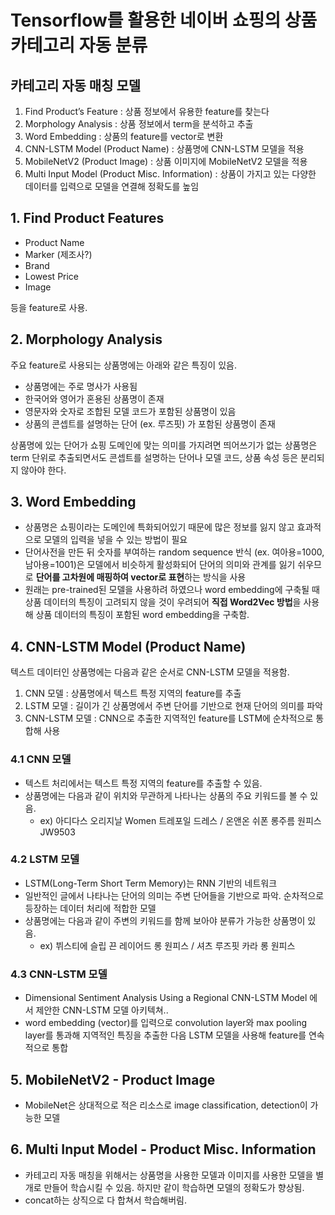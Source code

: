 # Tensorflow를 활용한 네이버 쇼핑의 상품 카테고리 자동 분류

## 카테고리 자동 매칭 모델

1. Find Product’s Feature : 상품 정보에서 유용한 feature를 찾는다
2. Morphology Analysis : 상품 정보에서 term을 분석하고 추출
3. Word Embedding : 상품의 feature를 vector로 변환
4. CNN-LSTM Model (Product Name) : 상품명에 CNN-LSTM 모델을 적용
5. MobileNetV2 (Product Image) : 상품 이미지에 MobileNetV2 모델을 적용
6. Multi Input Model (Product Misc. Information) : 상품이 가지고 있는 다양한 데이터를 입력으로 모델을 연결해 정확도를 높임

## 1. Find Product Features

- Product Name
- Marker (제조사?)
- Brand
- Lowest Price
- Image

등을 feature로 사용.

## 2. Morphology Analysis

주요 feature로 사용되는 상품명에는 아래와 같은 특징이 있음.

- 상품명에는 주로 명사가 사용됨
- 한국어와 영어가 혼용된 상품명이 존재
- 영문자와 숫자로 조합된 모델 코드가 포함된 상품명이 있음
- 상품의 콘셉트를 설명하는 단어 (ex. 루즈핏) 가 포함된 상품명이 존재

상품명에 있는 단어가 쇼핑 도메인에 맞는 의미를 가지려면 띄어쓰기가 없는 상품명은 term 단위로 추출되면서도 콘셉트를 설명하는 단어나 모델 코드, 상품 속성 등은 분리되지 않아야 한다.

## 3. Word Embedding

- 상품명은 쇼핑이라는 도메인에 특화되어있기 때문에 많은 정보를 잃지 않고 효과적으로 모델의 입력을 넣을 수 있는 방법이 필요
- 단어사전을 만든 뒤 숫자를 부여하는 random sequence 반식 (ex. 여아용=1000, 남아용=1001)은 모델에서 비슷하게 활성화되어 단어의 의미와 관계를 잃기 쉬우므로 **단어를 고차원에 매핑하여 vector로 표현**하는 방식을 사용
- 원래는 pre-trained된 모델을 사용하려 하였으나 word embedding에 구축될 때 상품 데이터의 특징이 고려되지 않을 것이 우려되어 **직접 Word2Vec 방법**을 사용해 상품 데이터의 특징이 포함된 word embedding을 구축함.

## 4. CNN-LSTM Model (Product Name)

텍스트 데이터인 상품명에는 다음과 같은 순서로 CNN-LSTM 모델을 적용함.

1. CNN 모델 : 상품명에서 텍스트 특정 지역의 feature를 추출
2. LSTM 모델 : 길이가 긴 상품명에서 주변 단어를 기반으로 현재 단어의 의미를 파악
3. CNN-LSTM 모델 : CNN으로 추출한 지역적인 feature를 LSTM에 순차적으로 통합해 사용

### 4.1 CNN 모델

- 텍스트 처리에서는 텍스트 특정 지역의 feature를 추출할 수 있음.
- 상품명에는 다음과 같이 위치와 무관하게 나타나는 상품의 주요 키워드를 볼 수 있음.
    - ex) 아디다스 오리지날 Women 트레포일 드레스 / 온앤온 쉬폰 롱주름 원피스 JW9503

### 4.2 LSTM 모델

- LSTM(Long-Term Short Term Memory)는 RNN 기반의 네트워크
- 일반적인 글에서 나타나는 단어의 의미는 주변 단어들을 기반으로 파악. 순차적으로 등장하는 데이터 처리에 적합한 모델
- 상품명에는 다음과 같이 주변의 키워드를 함께 보아야 분류가 가능한 상품명이 있음.
    - ex) 뷔스티에 슬립 끈 레이어드 롱 원피스 / 셔츠 루즈핏 카라 롱 원피스

### 4.3 CNN-LSTM 모델

- Dimensional Sentiment Analysis Using a Regional CNN-LSTM Model 에서 제안한 CNN-LSTM 모델 아키텍쳐..
- word embedding (vector)를 입력으로 convolution layer와 max pooling layer를 통과해 지역적인 특징을 추출한 다음 LSTM 모델을 사용해 feature를 연속적으로 통합

## 5. MobileNetV2 - Product Image

- MobileNet은 상대적으로 적은 리소스로 image classification, detection이 가능한 모델

## 6. Multi Input Model - Product Misc. Information

- 카테고리 자동 매칭을 위해서는 상품명을 사용한 모델과 이미지를 사용한 모델을 별개로 만들어 학습시킬 수 있음. 하지만 같이 학습하면 모델의 정확도가 향상됨.
- concat하는 상직으로 다 합쳐서 학습해버림.